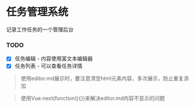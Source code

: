 # 任务管理系统
记录工作任务的一个管理后台

### TODO
- [x] 任务编辑 - 内容使用富文本编辑器
- [x] 任务列表 - 可以查看任务详情

>使用editor.md展示时，要注意清空html元素内容，多次展示，防止重复添加

>使用Vue.next(function(){})来解决editor.md内容不显示的问题 


